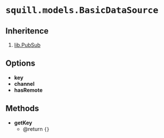 # `squill.models.BasicDataSource`

## Inheritence

1. [lib.PubSub](../../lib/pubsub.html)

## Options

* __key__
* __channel__
* __hasRemote__


## Methods

* __getKey__
	* @return `{}`
